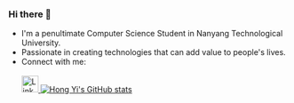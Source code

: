 ### Hi there 👋

- I'm a penultimate Computer Science Student in Nanyang Technological University.
- Passionate in creating technologies that can add value to people's lives.
- Connect with me:
  <br>
  <br>
  <a href="https://www.linkedin.com/in/goh-hong-yi-369053229/">
    <img src="https://upload.wikimedia.org/wikipedia/commons/c/ca/LinkedIn_logo_initials.png" alt="LinkedIn Logo" width="30" height="auto"/>
  </a>
[![Hong Yi's GitHub stats](https://github-readme-stats.vercel.app/api?username=hyhyzxc)](https://github.com/anuraghazra/github-readme-stats)



<!--
**hyhyzxc/hyhyzxc** is a ✨ _special_ ✨ repository because its `README.md` (this file) appears on your GitHub profile.

Here are some ideas to get you started:

- 🔭 I’m currently working on ...
- 🌱 I’m currently learning ...
- 👯 I’m looking to collaborate on ...
- 🤔 I’m looking for help with ...
- 💬 Ask me about ...
- 📫 How to reach me: ...
- 😄 Pronouns: ...
- ⚡ Fun fact: ...
-->
